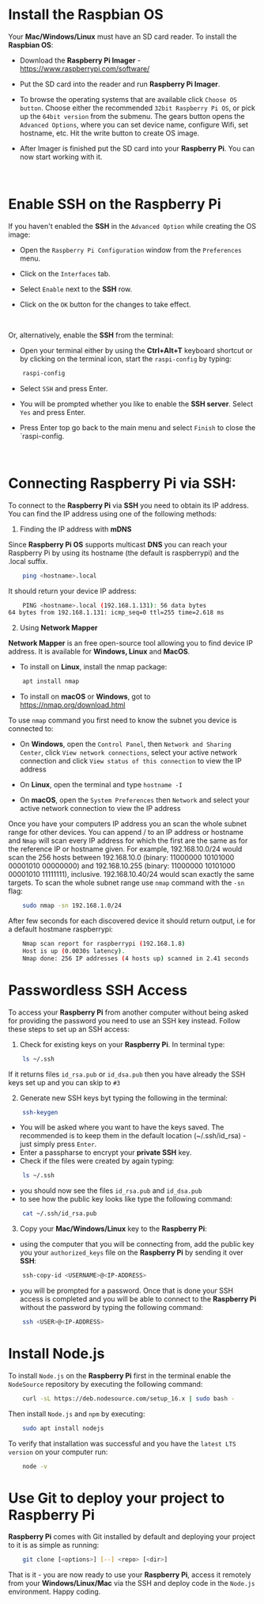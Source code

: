 # Install the Raspbian OS

Your **Mac/Windows/Linux** must have an SD card reader. To install the **Raspbian OS**:

-   Download the **Raspberry Pi Imager** - https://www.raspberrypi.com/software/
-   Put the SD card into the reader and run **Raspberry Pi Imager**.
-   To browse the operating systems that are available click `Choose OS button`. Choose either the recommended `32bit Raspberry Pi OS`, or pick up the `64bit version` from the submenu. The gears button opens the `Advanced Options`, where you can set device name, configure Wifi, set hostname, etc. Hit the write button to create OS image.
-   After Imager is finished put the SD card into your **Raspberry Pi**. You can now start working with it.

     <br />

# Enable SSH on the Raspberry Pi

If you haven't enabled the **SSH** in the `Advanced Option` while creating the OS image:

-   Open the `Raspberry Pi Configuration` window from the `Preferences` menu.

-   Click on the `Interfaces` tab.

-   Select `Enable` next to the **SSH** row.

-   Click on the `OK` button for the changes to take effect.

<br />

Or, alternatively, enable the **SSH** from the terminal:

-   Open your terminal either by using the **Ctrl+Alt+T** keyboard shortcut or by clicking on the terminal icon, start the `raspi-config` by typing:

```bash
    raspi-config
```

-   Select `SSH` and press Enter.

-   You will be prompted whether you like to enable the **SSH server**. Select `Yes` and press Enter.

-   Press Enter top go back to the main menu and select `Finish` to close the `raspi-config.

    <br />

# Connecting Raspberry Pi via SSH:

To connect to the **Raspberry Pi** via **SSH** you need to obtain its IP address. You can find the IP address using one of the following methods:

1. Finding the IP address with **mDNS**

Since **Raspberry Pi OS** supports multicast **DNS** you can reach your Raspberry Pi by using its hostname (the default is raspberrypi) and the .local suffix.

```bash
    ping <hostname>.local
```

It should return your device IP address:

```bash
    PING <hostname>.local (192.168.1.131): 56 data bytes
64 bytes from 192.168.1.131: icmp_seq=0 ttl=255 time=2.618 ms
```

2. Using **Network Mapper**

**Network Mapper** is an free open-source tool allowing you to find device IP address. It is available for **Windows, Linux** and **MacOS**.

-   To install on **Linux**, install the nmap package:

```bash
    apt install nmap
```

-   To install on **macOS** or **Windows**, got to https://nmap.org/download.html

To use `nmap` command you first need to know the subnet you device is connected to:

-   On **Windows**, open the `Control Panel`, then `Network and Sharing Center`, click `View network connections`, select your active network connection and click `View status of this connection` to view the IP address

-   On **Linux**, open the terminal and type `hostname -I`

-   On **macOS**, open the `System Preferences` then `Network` and select your active network connection to view the IP address

Once you have your computers IP address you an scan the whole subnet range for other devices. You can append /<numbits> to an IP address or hostname and `Nmap` will scan every IP address for which the first <numbits> are the same as for the reference IP or hostname given. For example, 192.168.10.0/24 would scan the 256 hosts between 192.168.10.0 (binary: 11000000 10101000 00001010 00000000) and 192.168.10.255 (binary: 11000000 10101000 00001010 11111111), inclusive. 192.168.10.40/24 would scan exactly the same targets. To scan the whole subnet range use `nmap` command with the `-sn` flag:

```bash
    sudo nmap -sn 192.168.1.0/24
```

After few seconds for each discovered device it should return output, i.e for a default hostmane raspberrypi:

```bash
    Nmap scan report for raspberrypi (192.168.1.8)
    Host is up (0.0030s latency).
    Nmap done: 256 IP addresses (4 hosts up) scanned in 2.41 seconds
```

# Passwordless SSH Access

To access your **Raspberry Pi** from another computer without being asked for providing the password you need to use an SSH key instead. Follow these steps to set up an SSH access:

1. Check for existing keys on your **Raspberry Pi**. In terminal type:

```bash
    ls ~/.ssh
```

If it returns files `id_rsa.pub` or `id_dsa.pub` then you have already the SSH keys set up and you can skip to `#3`

2. Generate new SSH keys byt typing the following in the terminal:

```bash
    ssh-keygen
```

-   You will be asked where you want to have the keys saved. The recommended is to keep them in the default location (~/.ssh/id_rsa) - just simply press `Enter`.
-   Enter a passpharse to encrypt your **private SSH** key.
-   Check if the files were created by again typing:

```bash
    ls ~/.ssh
```

-   you should now see the files `id_rsa.pub` and `id_dsa.pub`
-   to see how the public key looks like type the following command:

```bash
    cat ~/.ssh/id_rsa.pub
```

3. Copy your **Mac/Windows/Linux** key to the **Raspberry Pi**:

-   using the computer that you will be connecting from, add the public key you your `authorized_keys` file on the **Raspberry Pi** by sending it over **SSH**:

```bash
    ssh-copy-id <USERNAME>@<IP-ADDRESS>
```

-   you will be prompted for a password. Once that is done your SSH access is completed and you will be able to connect to the **Raspberry Pi** without the password by typing the following command:

```bash
    ssh <USER>@<IP-ADDRESS>
```

# Install Node.js

To install `Node.js` on the **Raspberry Pi** first in the terminal enable the `NodeSource` repository by executing the following command:

```bash
    curl -sL https://deb.nodesource.com/setup_16.x | sudo bash -
```

Then install `Node.js` and `npm` by executing:

```bash
    sudo apt install nodejs
```

To verify that installation was successful and you have the `latest LTS version` on your computer run:

```bash
    node -v
```

# Use Git to deploy your project to Raspberry Pi

**Raspberry Pi** comes with Git installed by default and deploying your project to it is as simple as running:

```bash
    git clone [<options>] [--] <repo> [<dir>]
```

That is it - you are now ready to use your **Raspberry Pi**, access it remotely from your **Windows/Linux/Mac** via the SSH and deploy code in the `Node.js` environment.
Happy coding.

```

```
